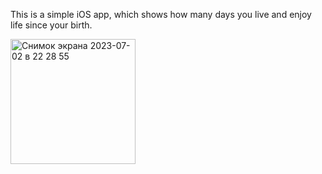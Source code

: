 This is a simple iOS app, which shows how many days you live and enjoy life since your birth. 

<img width="200" alt="Снимок экрана 2023-07-02 в 22 28 55" src="https://github.com/ArystanSh/MyDaysApp/assets/116955102/a82cc47c-4b36-4340-8d11-1a49cb79a2de">
